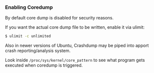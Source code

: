 ### Enabling Coredump

By default core dump is disabled for security reasons. 

If you want the actual core dump file to be written, enable it via ulimit:

```sh
$ ulimit -c unlimited
```

Also in newer versions of Ubuntu, Crashdump may be piped into apport crash reporting/analysis system. 

Look inside ```/proc/sys/kernel/core_pattern``` to see what program gets executed when coredump is triggered.



